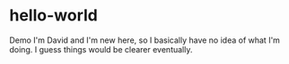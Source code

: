 # hello-world
Demo
I'm David and I'm new here, so I basically have no idea of what I'm doing.
I guess things would be clearer eventually.
